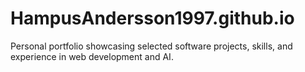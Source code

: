 # HampusAndersson1997.github.io
Personal portfolio showcasing selected software projects, skills, and experience in web development and AI.
